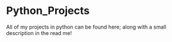 Python_Projects
===============

All of my projects in python can be found here; along with a small description in the read me!

